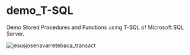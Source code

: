 # demo_T-SQL
Demo Stored Procedures and Functions using T-SQL of Microsoft SQL Server.

![jesusjosenavarretebaca_transact](https://user-images.githubusercontent.com/21239660/83376214-b4124080-a38e-11ea-9a6d-ac10045b1f84.png)

